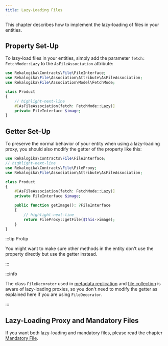 ```yaml
---
title: Lazy-Loading Files
---
```


This chapter describes how to implement the lazy-loading of files in your
entities.

## Property Set-Up

To lazy-load files in your entities, simply add the parameter `fetch: FetchMode::Lazy` to
the `AsFileAssociation` attribute:

```php
use Rekalogika\Contracts\File\FileInterface;
use Rekalogika\File\Association\Attribute\AsFileAssociation;
use Rekalogika\File\Association\Model\FetchMode;

class Product
{
    // highlight-next-line
    #[AsFileAssociation(fetch: FetchMode::Lazy)]
    private FileInterface $image;
}
```

## Getter Set-Up

To preserve the normal behavior of your entity when using a lazy-loading proxy,
you should also modify the getter of the property like this:

```php
use Rekalogika\Contracts\File\FileInterface;
// highlight-next-line
use Rekalogika\Contracts\File\FileProxy;
use Rekalogika\File\Association\Attribute\AsFileAssociation;

class Product
{
    #[AsFileAssociation(fetch: FetchMode::Lazy)]
    private FileInterface $image;

    public function getImage(): ?FileInterface
    {
        // highlight-next-line
        return FileProxy::getFile($this->image);
    }
}
```

:::tip Protip

You might want to make sure other methods in the entity don't use the property
directly but use the getter instead.

:::

:::info

The class `FileDecorator` used in [metadata
replication](replicating-metadata-in-entities) and [file collection](collection)
is aware of lazy-loading proxies, so you don't need to modify the getter as
explained here if you are using `FileDecorator`.

:::

## Lazy-Loading Proxy and Mandatory Files

If you want both lazy-loading and mandatory files, please read the chapter
[Mandatory File](mandatory-file).